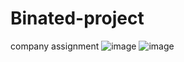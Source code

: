 # Binated-project
company assignment
![image](https://github.com/babarm96/Binated-project/assets/107242088/f2c77c1f-86ad-4049-9c14-6225705bd797)
![image](https://github.com/babarm96/Binated-project/assets/107242088/18211383-873b-4748-985c-192b75e30dc0)
